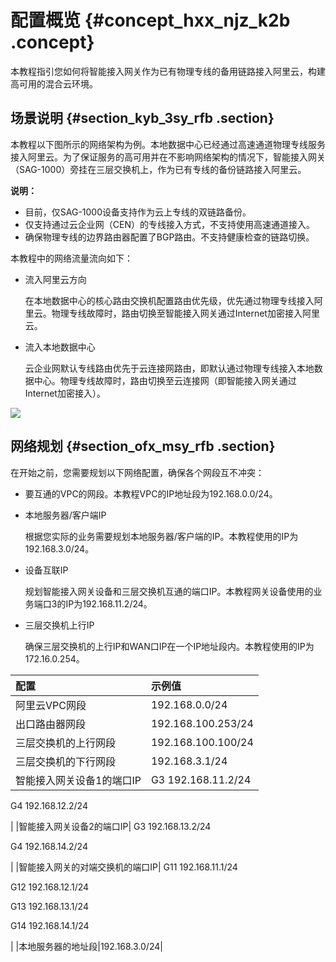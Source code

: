 # 配置概览 {#concept_hxx_njz_k2b .concept}

本教程指引您如何将智能接入网关作为已有物理专线的备用链路接入阿里云，构建高可用的混合云环境。

## 场景说明 {#section_kyb_3sy_rfb .section}

本教程以下图所示的网络架构为例。本地数据中心已经通过高速通道物理专线服务接入阿里云。为了保证服务的高可用并在不影响网络架构的情况下，智能接入网关（SAG-1000）旁挂在三层交换机上，作为已有专线的备份链路接入阿里云。

**说明：** 

-   目前，仅SAG-1000设备支持作为云上专线的双链路备份。
-   仅支持通过云企业网（CEN）的专线接入方式，不支持使用高速通道接入。
-   确保物理专线的边界路由器配置了BGP路由。不支持健康检查的链路切换。

本教程中的网络流量流向如下：

-   流入阿里云方向

    在本地数据中心的核心路由交换机配置路由优先级，优先通过物理专线接入阿里云。物理专线故障时，路由切换至智能接入网关通过Internet加密接入阿里云。

-   流入本地数据中心

    云企业网默认专线路由优先于云连接网路由，即默认通过物理专线接入本地数据中心。物理专线故障时，路由切换至云连接网（即智能接入网关通过Internet加密接入）。


![](http://static-aliyun-doc.oss-cn-hangzhou.aliyuncs.com/assets/img/41687/156074302521633_zh-CN.png)

## 网络规划 {#section_ofx_msy_rfb .section}

在开始之前，您需要规划以下网络配置，确保各个网段互不冲突：

-   要互通的VPC的网段。本教程VPC的IP地址段为192.168.0.0/24。
-   本地服务器/客户端IP

    根据您实际的业务需要规划本地服务器/客户端的IP。本教程使用的IP为192.168.3.0/24。

-   设备互联IP

    规划智能接入网关设备和三层交换机互通的端口IP。本教程网关设备使用的业务端口3的IP为192.168.11.2/24。

-   三层交换机上行IP

    确保三层交换机的上行IP和WAN口IP在一个IP地址段内。本教程使用的IP为172.16.0.254。


|配置|示例值|
|:-|:--|
|阿里云VPC网段|192.168.0.0/24|
|出口路由器网段|192.168.100.253/24|
|三层交换机的上行网段|192.168.100.100/24|
|三层交换机的下行网段|192.168.3.1/24|
|智能接入网关设备1的端口IP| G3 192.168.11.2/24

 G4 192.168.12.2/24

 |
|智能接入网关设备2的端口IP| G3 192.168.13.2/24

 G4 192.168.14.2/24

 |
|智能接入网关的对端交换机的端口IP| G11 192.168.11.1/24

 G12 192.168.12.1/24

 G13 192.168.13.1/24

 G14 192.168.14.1/24

 |
|本地服务器的地址段|192.168.3.0/24|

